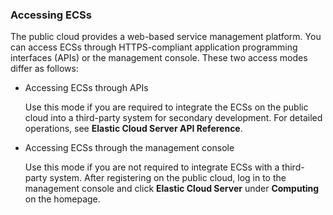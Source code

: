 ### Accessing ECSs

The public cloud provides a web-based service management platform. You can
access ECSs through HTTPS-compliant application programming interfaces (APIs) or
the management console. These two access modes differ as follows:

-   Accessing ECSs through APIs

    Use this mode if you are required to integrate the ECSs on the public cloud into a third-party system for secondary development. For detailed operations, see
    **Elastic Cloud Server API Reference**.

-   Accessing ECSs through the management console

    Use this mode if you are not required to integrate ECSs with a third-party system. After registering on the public cloud, log in to the management console and click **Elastic Cloud Server** under **Computing** on the homepage.
